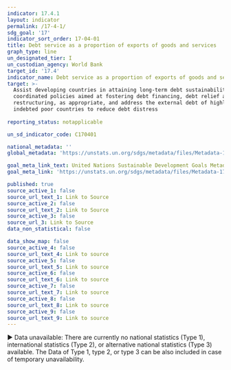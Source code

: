 ```yaml
---
indicator: 17.4.1
layout: indicator
permalink: /17-4-1/
sdg_goal: '17'
indicator_sort_order: 17-04-01
title: Debt service as a proportion of exports of goods and services
graph_type: line
un_designated_tier: I
un_custodian_agency: World Bank
target_id: '17.4'
indicator_name: Debt service as a proportion of exports of goods and services
target: >-
  Assist developing countries in attaining long-term debt sustainability through
  coordinated policies aimed at fostering debt financing, debt relief and debt
  restructuring, as appropriate, and address the external debt of highly
  indebted poor countries to reduce debt distress
  
reporting_status: notapplicable

un_sd_indicator_code: C170401

national_metadata: ''
global_metadata: 'https://unstats.un.org/sdgs/metadata/files/Metadata-17-04-01.pdf'

goal_meta_link_text: United Nations Sustainable Development Goals Metadata (pdf 468kB)
goal_meta_link: 'https://unstats.un.org/sdgs/metadata/files/Metadata-17-04-01.pdf'

published: true
source_active_1: false
source_url_text_1: Link to Source
source_active_2: false
source_url_text_2: Link to Source
source_active_3: false
source_url_3: Link to Source
data_non_statistical: false

data_show_map: false
source_active_4: false
source_url_text_4: Link to source
source_active_5: false
source_url_text_5: Link to source
source_active_6: false
source_url_text_6: Link to source
source_active_7: false
source_url_text_7: Link to source
source_active_8: false
source_url_text_8: Link to source
source_active_9: false
source_url_text_9: Link to source
---
```

▶ Data unavailable: There are currently no national statistics (Type 1), international statistics (Type 2), or alternative national statistics (Type 3) available. The Data of Type 1, type 2, or type 3 can be also included in case of temporary unavailability.

